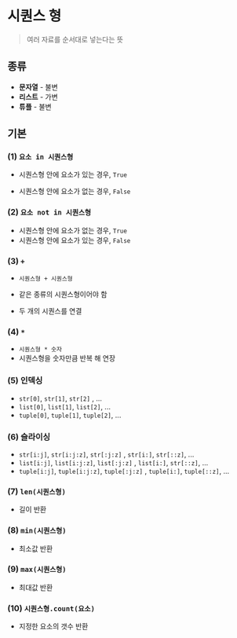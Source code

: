 # 시퀀스 형

> 여러 자료를 순서대로 넣는다는 뜻



## 종류

* **문자열** - 불변
* **리스트**  - 가변
* **튜플** - 불변



## 기본

### (1) `요소 in 시퀀스형`

* 시퀀스형 안에 요소가 있는 경우, `True`

* 시퀀스형 안에 요소가 없는 경우, `False`

  

### (2) `요소 not in 시퀀스형`

* 시퀀스형 안에 요소가 없는 경우, `True`
* 시퀀스형 안에 요소가 있는 경우, `False`



### (3) `+` 

* `시퀀스형 + 시퀀스형`

* 같은 종류의 시퀀스형이어야 함
* 두 개의 시퀀스를 연결



### (4)  `*`

* `시퀀스형 * 숫자`
* 시퀀스형을 숫자만큼 반복 해 연장



### (5) 인덱싱

* `str[0]`, `str[1]`, `str[2]` , ...
* `list[0]`, `list[1]`, `list[2]`, ...
* `tuple[0]`, `tuple[1]`, `tuple[2]`, ...



### (6) 슬라이싱

* `str[i:j]`, `str[i:j:z]`, `str[:j:z]` , `str[i:]`, `str[::z]`, ...
* `list[i:j]`, `list[i:j:z]`, `list[:j:z]` , `list[i:]`, `str[::z]`, ...
* `tuple[i:j]`, `tuple[i:j:z]`, `tuple[:j:z]` , `tuple[i:]`, `tuple[::z]`, ...



### (7) `len(시퀀스형)`

* 길이 반환



### (8) `min(시퀀스형)`

* 최소값 반환



### (9) `max(시퀀스형)`

* 최대값 반환



### (10) `시퀀스형.count(요소)`

* 지정한 요소의 갯수 반환